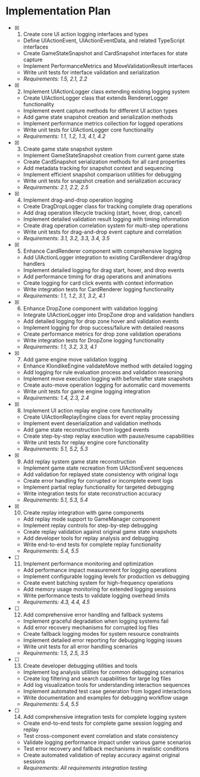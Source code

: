 # Implementation Plan

- [x] 1. Create core UI action logging interfaces and types





  - Define UIActionEvent, UIActionEventData, and related TypeScript interfaces
  - Create GameStateSnapshot and CardSnapshot interfaces for state capture
  - Implement PerformanceMetrics and MoveValidationResult interfaces
  - Write unit tests for interface validation and serialization
  - _Requirements: 1.5, 2.1, 2.2_

- [x] 2. Implement UIActionLogger class extending existing logging system






  - Create UIActionLogger class that extends RendererLogger functionality
  - Implement event capture methods for different UI action types
  - Add game state snapshot creation and serialization methods
  - Implement performance metrics collection for logged operations
  - Write unit tests for UIActionLogger core functionality
  - _Requirements: 1.1, 1.2, 1.3, 4.1, 4.2_

- [x] 3. Create game state snapshot system





  - Implement GameStateSnapshot creation from current game state
  - Create CardSnapshot serialization methods for all card properties
  - Add metadata tracking for snapshot context and sequencing
  - Implement efficient snapshot comparison utilities for debugging
  - Write unit tests for snapshot creation and serialization accuracy
  - _Requirements: 2.1, 2.2, 2.5_

- [x] 4. Implement drag-and-drop operation logging





  - Create DragDropLogger class for tracking complete drag operations
  - Add drag operation lifecycle tracking (start, hover, drop, cancel)
  - Implement detailed validation result logging with timing information
  - Create drag operation correlation system for multi-step operations
  - Write unit tests for drag-and-drop event capture and correlation
  - _Requirements: 3.1, 3.2, 3.3, 3.4, 3.5_

- [x] 5. Enhance CardRenderer component with comprehensive logging





  - Add UIActionLogger integration to existing CardRenderer drag/drop handlers
  - Implement detailed logging for drag start, hover, and drop events
  - Add performance timing for drag operations and animations
  - Create logging for card click events with context information
  - Write integration tests for CardRenderer logging functionality
  - _Requirements: 1.1, 1.2, 3.1, 3.2, 4.1_

- [x] 6. Enhance DropZone component with validation logging





  - Integrate UIActionLogger into DropZone drop and validation handlers
  - Add detailed logging for drop zone hover and validation events
  - Implement logging for drop success/failure with detailed reasons
  - Create performance metrics for drop zone validation operations
  - Write integration tests for DropZone logging functionality
  - _Requirements: 1.1, 3.2, 3.3, 4.1_

- [x] 7. Add game engine move validation logging





  - Enhance KlondikeEngine validateMove method with detailed logging
  - Add logging for rule evaluation process and validation reasoning
  - Implement move execution logging with before/after state snapshots
  - Create auto-move operation logging for automatic card movements
  - Write unit tests for game engine logging integration
  - _Requirements: 1.4, 2.3, 2.4_

- [x] 8. Implement UI action replay engine core functionality





  - Create UIActionReplayEngine class for event replay processing
  - Implement event deserialization and validation methods
  - Add game state reconstruction from logged events
  - Create step-by-step replay execution with pause/resume capabilities
  - Write unit tests for replay engine core functionality
  - _Requirements: 5.1, 5.2, 5.3_

- [x] 9. Add replay system game state reconstruction





  - Implement game state recreation from UIActionEvent sequences
  - Add validation for replayed state consistency with original logs
  - Create error handling for corrupted or incomplete event logs
  - Implement partial replay functionality for targeted debugging
  - Write integration tests for state reconstruction accuracy
  - _Requirements: 5.1, 5.3, 5.4_

- [x] 10. Create replay integration with game components





  - Add replay mode support to GameManager component
  - Implement replay controls for step-by-step debugging
  - Create replay validation against original game state snapshots
  - Add developer tools for replay analysis and debugging
  - Write end-to-end tests for complete replay functionality
  - _Requirements: 5.4, 5.5_

- [ ] 11. Implement performance monitoring and optimization
  - Add performance impact measurement for logging operations
  - Implement configurable logging levels for production vs debugging
  - Create event batching system for high-frequency operations
  - Add memory usage monitoring for extended logging sessions
  - Write performance tests to validate logging overhead limits
  - _Requirements: 4.3, 4.4, 4.5_

- [ ] 12. Add comprehensive error handling and fallback systems
  - Implement graceful degradation when logging systems fail
  - Add error recovery mechanisms for corrupted log files
  - Create fallback logging modes for system resource constraints
  - Implement detailed error reporting for debugging logging issues
  - Write unit tests for all error handling scenarios
  - _Requirements: 1.5, 2.5, 3.5_

- [ ] 13. Create developer debugging utilities and tools
  - Implement log analysis utilities for common debugging scenarios
  - Create log filtering and search capabilities for large log files
  - Add log visualization tools for understanding interaction sequences
  - Implement automated test case generation from logged interactions
  - Write documentation and examples for debugging workflow usage
  - _Requirements: 5.4, 5.5_

- [ ] 14. Add comprehensive integration tests for complete logging system
  - Create end-to-end tests for complete game session logging and replay
  - Test cross-component event correlation and state consistency
  - Validate logging performance impact under various game scenarios
  - Test error recovery and fallback mechanisms in realistic conditions
  - Create automated validation of replay accuracy against original sessions
  - _Requirements: All requirements integration testing_